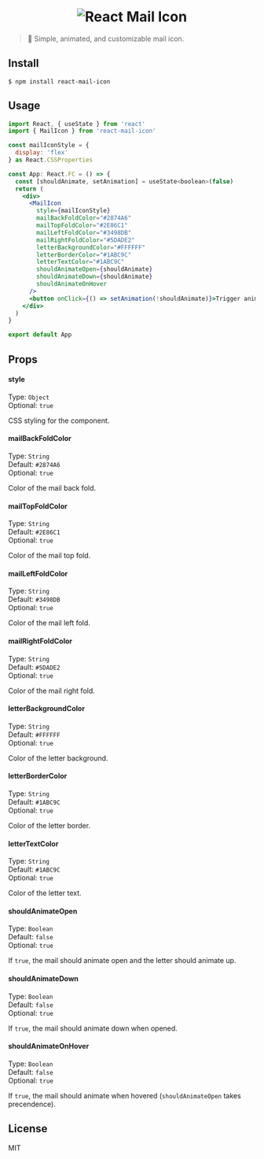 <h1 align="center">
	<img alt="React Mail Icon" src="https://user-images.githubusercontent.com/16131737/65396536-0b6e0480-dd5c-11e9-896d-c11d0bc70e84.gif">
</h1>

> 📧 Simple, animated, and customizable mail icon.

## Install
```
$ npm install react-mail-icon
```

## Usage
```jsx
import React, { useState } from 'react'
import { MailIcon } from 'react-mail-icon'

const mailIconStyle = {
  display: 'flex'
} as React.CSSProperties

const App: React.FC = () => {
  const [shouldAnimate, setAnimation] = useState<boolean>(false)
  return (
    <div>
      <MailIcon
        style={mailIconStyle}
        mailBackFoldColor="#2874A6"
        mailTopFoldColor="#2E86C1"
        mailLeftFoldColor="#3498DB"
        mailRightFoldColor="#5DADE2"
        letterBackgroundColor="#FFFFFF"
        letterBorderColor="#1ABC9C"
        letterTextColor="#1ABC9C"
        shouldAnimateOpen={shouldAnimate}
        shouldAnimateDown={shouldAnimate}
        shouldAnimateOnHover
      />
      <button onClick={() => setAnimation(!shouldAnimate)}>Trigger animation</button>
    </div>
  )
}

export default App
```

## Props
#### style

Type: `Object`<br>
Optional: `true`

CSS styling for the component.

#### mailBackFoldColor

Type: `String`<br>
Default: `#2874A6`<br>
Optional: `true`

Color of the mail back fold.

#### mailTopFoldColor

Type: `String`<br>
Default: `#2E86C1`<br>
Optional: `true`

Color of the mail top fold.

#### mailLeftFoldColor

Type: `String`<br>
Default: `#3498DB`<br>
Optional: `true`

Color of the mail left fold.

#### mailRightFoldColor

Type: `String`<br>
Default: `#5DADE2`<br>
Optional: `true`

Color of the mail right fold.

#### letterBackgroundColor

Type: `String`<br>
Default: `#FFFFFF`<br>
Optional: `true`

Color of the letter background.

#### letterBorderColor

Type: `String`<br>
Default: `#1ABC9C`<br>
Optional: `true`

Color of the letter border.

#### letterTextColor

Type: `String`<br>
Default: `#1ABC9C`<br>
Optional: `true`

Color of the letter text.

#### shouldAnimateOpen

Type: `Boolean`<br>
Default: `false`<br>
Optional: `true`

If `true`, the mail should animate open and the letter should animate up.

#### shouldAnimateDown

Type: `Boolean`<br>
Default: `false`<br>
Optional: `true`

If `true`, the mail should animate down when opened.

#### shouldAnimateOnHover

Type: `Boolean`<br>
Default: `false`<br>
Optional: `true`

If `true`, the mail should animate when hovered (`shouldAnimateOpen` takes precendence).

## License
MIT
